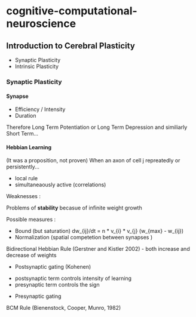 # cognitive-computational-neuroscience

## Introduction to Cerebral Plasticity
* Synaptic Plasticity
* Intrinsic Plasticity

### Synaptic Plasticity
#### Synapse
* Efficiency / Intensity
* Duration 

Therefore Long Term Potentiation or Long Term Depression and similiarly Short Term...
#### Hebbian Learning
(It was a proposition, not proven) 
When an axon of cell j repreatedly or persistently...
- local rule
- simultaneaously active (correlations)

Weaknesses :

Problems of **stability** becasue of infinite weight growth

Possible measures : 
 - Bound (but saturation) dw_{ij}/dt = n * v_{i} * v_{j} (w_{max} - w_{ij})
 - Normalization (spatial competetion between synapses )
 
 Bidirectional Hebbian Rule (Gerstner and Kistler 2002) - both increase and decrease of weights
 - Postsynaptic gating (Kohenen)
  * postsynaptic term controls intensity of learning
  * presynaptic term controls the sign
 - Presynaptic gating
  
 BCM Rule (Bienenstock, Cooper, Munro, 1982) 
 
 
 




